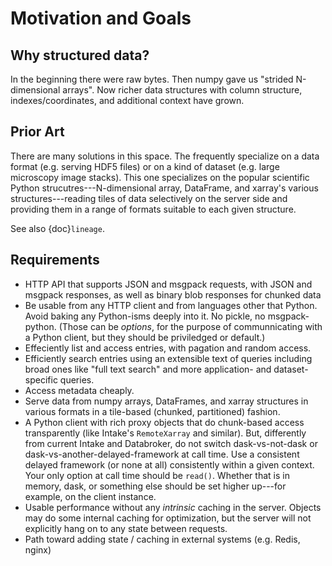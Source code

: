 # Motivation and Goals

## Why structured data?

In the beginning there were raw bytes. Then numpy gave us "strided N-dimensional
arrays". Now richer data structures with column structure, indexes/coordinates,
and additional context have grown.

## Prior Art

There are many solutions in this space. The frequently specialize on a data
format (e.g. serving HDF5 files) or on a kind of dataset (e.g. large microscopy
image stacks). This one specializes on the popular scientific Python
strucutres---N-dimensional array, DataFrame, and xarray's various
structures---reading tiles of data selectively on the server side and providing
them in a range of formats suitable to each given structure.

See also {doc}`lineage`.

## Requirements

* HTTP API that supports JSON and msgpack requests, with JSON and msgpack
  responses, as well as binary blob responses for chunked data
* Be usable from any HTTP client and from languages other that Python. Avoid
  baking any Python-isms deeply into it. No pickle, no msgpack-python. (Those
  can be *options*, for the purpose of communnicating with a Python client, but
  they should be priviledged or default.)
* Effeciently list and access entries, with pagation and random access.
* Efficiently search entries using an extensible text of queries including broad
  ones like "full text search" and more application- and dataset-specific
  queries.
* Access metadata cheaply.
* Serve data from numpy arrays, DataFrames, and xarray structures in various
  formats in a tile-based (chunked, partitioned) fashion.
* A Python client with rich proxy objects that do chunk-based access
  transparently (like Intake's `RemoteXarray` and similar). But, differently
  from current Intake and Databroker, do not switch dask-vs-not-dask or
  dask-vs-another-delayed-framework at call time. Use a consistent delayed
  framework (or none at all) consistently within a given context. Your only
  option at call time should be `read()`. Whether that is in memory, dask, or
  something else should be set higher up---for example, on the client instance.
* Usable performance without any *intrinsic* caching in the server. Objects may
  do some internal caching for optimization, but the server will not
  explicitly hang on to any state between requests.
* Path toward adding state / caching in external systems (e.g. Redis, nginx)


